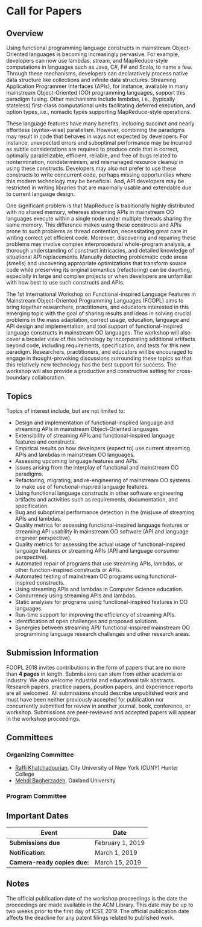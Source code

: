 # Call for Papers

## Overview

Using functional programming language constructs in mainstream Object-Oriented languages is becoming increasingly pervasive. For example, developers can now use lambdas, stream, and MapReduce-style computations in languages such as Java, C\#, F\# and Scala, to name a few. Through these mechanisms, developers can declaratively process native data structure like collections and infinite data structures. Streaming Application Programmer Interfaces (APIs), for instance, available in many mainstream Object-Oriented (OO) programming languages, support this paradigm fusing. Other mechanisms include lambdas, i.e., (typically stateless) first-class computational units facilitating deferred execution, and option types, i.e., nomadic types supporting MapReduce-style operations.

These language features have many benefits, including succinct and nearly effortless (syntax-wise) parallelism. However, combining the paradigms may result in code that behaves in ways not expected by developers. For instance, unexpected errors and suboptimal performance may be incurred as subtle considerations are required to produce code that is correct, optimally parallelizable, efficient, reliable, and free of bugs related to nontermination, nondeterminism, and mismanaged resource cleanup in using these constructs. Developers may also not prefer to use these constructs to write concurrent code, perhaps missing opportunities where this modern technology may be beneficial. And, API developers may be restricted in writing libraries that are maximally usable and extendable due to current language design.

One significant problem is that MapReduce is traditionally highly distributed with no shared memory, whereas streaming APIs in mainstream OO languages execute within a single node under multiple threads sharing the same memory. This difference makes using these constructs and APIs prone to such problems as thread contention, necessitating great care in writing correct yet efficient code. Moreover, discovering and repairing these problems may involve complex interprocedural whole-program analysis, a thorough understanding of construct intricacies, and detailed knowledge of situational API replacements. Manually detecting problematic code areas (smells) and uncovering appropriate optimizations that transform source code while preserving its original semantics (refactoring) can be daunting, especially in large and complex projects or when developers are unfamiliar with how best to use such constructs and APIs.

The 1st International Workshop on Functional-inspired Language Features in Mainstream Object-Oriented Programming Languages (FOOPL) aims to bring together researchers, practitioners, and educators interested in this emerging topic with the goal of sharing results and ideas in solving crucial problems in the mass adaptation, correct usage, education, language and API design and implementation, and tool support of functional-inspired language constructs in mainstream OO languages. The workshop will also cover a broader view of this technology by incorporating additional artifacts beyond code, including requirements, specification, and tests for this new paradigm. Researchers, practitioners, and educators will be encouraged to engage in thought-provoking discussions surrounding these topics so that this relatively new technology has the best support for success. The workshop will also provide a productive and constructive setting for cross-boundary collaboration.

## Topics

Topics of interest include, but are not limited to:

-   Design and implementation of functional-inspired language and streaming APIs in mainstream Object-Oriented languages.
-   Extensibility of streaming APIs and functional-inspired language features and constructs.
-   Empirical results on how developers (expect to) use current streaming APIs and lambdas in mainstream OO languages.
-   Assessing upcoming language features and APIs.
-   Issues arising from the interplay of functional and mainstream OO paradigms.
-   Refactoring, migrating, and re-engineering of mainstream OO systems to make use of functional-inspired language features.
-   Using functional language constructs in other software engineering artifacts and activities such as requirements, documentation, and specification.
-   Bug and suboptimal performance detection in the (mis)use of streaming APIs and lambdas.
-   Quality metrics for assessing functional-inspired language features or streaming API usability in mainstream OO software (API and language engineer perspective).
-   Quality metrics for assessing the actual usage of functional-inspired language features or streaming APIs (API and language consumer perspective).
-   Automated repair of programs that use streaming APIs, lambdas, or other function-inspired constructs or APIs.
-   Automated testing of mainstream OO programs using functional-inspired constructs.
-   Using streaming APIs and lambdas in Computer Science education.
-   Concurrency using streaming APIs and lambdas.
-   Static analyses for programs using functional-inspired features in OO languages.
-   Run-time support for improving the efficiency of streaming APIs.
-   Identification of open challenges and proposed solutions.
-   Synergies between streaming API/ functional-inspired mainstream OO programming language research challenges and other research areas.

## Submission Information

FOOPL 2018 invites contributions in the form of papers that are no more than **4 pages** in length. Submissions can stem from either academia or industry. We also welcome industrial and educational talk abstracts. Research papers, practice papers, position papers, and experience reports are all welcomed. All submissions should describe unpublished work and must have been neither previously accepted for publication nor concurrently submitted for review in another journal, book, conference, or workshop. Submissions are peer-reviewed and accepted papers will appear in the workshop proceedings.

## Committees

### Organizing Committee

-   [Raffi Khatchadourian], City University of New York (CUNY) Hunter College
-   [Mehdi Bagherzadeh], Oakland University

### Program Committee

## Important Dates

Event | Date
--- | ---
**Submissions due** | February 1, 2019
**Notification:**  | March 1, 2019
**Camera-ready copies due:** | March 15, 2019

## Notes

The official publication date of the workshop proceedings is the date the proceedings are made available in the ACM Library. This date may be up to two weeks prior to the first day of ICSE 2019. The official publication date affects the deadline for any patent filings related to published work.

[Raffi Khatchadourian]: http://www.cs.hunter.cuny.edu/~Raffi.Khatchadourian99
[Mehdi Bagherzadeh]: https://oakland.edu/secs/directory/bagherzadeh
